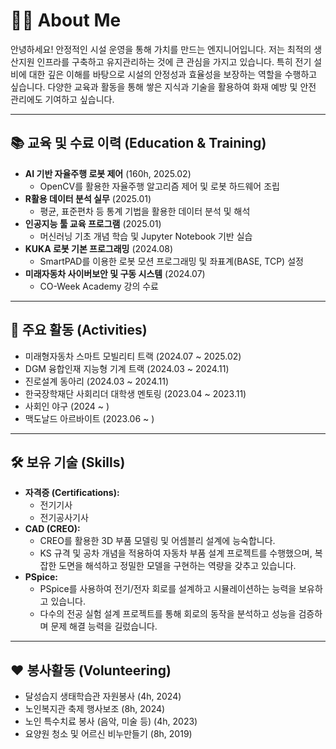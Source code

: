 # 🧑‍💻 About Me

안녕하세요! 안정적인 시설 운영을 통해 가치를 만드는 엔지니어입니다.
저는 최적의 생산지원 인프라를 구축하고 유지관리하는 것에 큰 관심을 가지고 있습니다. 특히 전기 설비에 대한 깊은 이해를 바탕으로 시설의 안정성과 효율성을 보장하는 역할을 수행하고 싶습니다. 다양한 교육과 활동을 통해 쌓은 지식과 기술을 활용하여 화재 예방 및 안전 관리에도 기여하고 싶습니다.

---

## 📚 교육 및 수료 이력 (Education & Training)

*   **AI 기반 자율주행 로봇 제어** (160h, 2025.02)
    *   OpenCV를 활용한 자율주행 알고리즘 제어 및 로봇 하드웨어 조립
*   **R활용 데이터 분석 실무** (2025.01)
    *   평균, 표준편차 등 통계 기법을 활용한 데이터 분석 및 해석
*   **인공지능 툴 교육 프로그램** (2025.01)
    *   머신러닝 기초 개념 학습 및 Jupyter Notebook 기반 실습
*   **KUKA 로봇 기본 프로그래밍** (2024.08)
    *   SmartPAD를 이용한 로봇 모션 프로그래밍 및 좌표계(BASE, TCP) 설정
*   **미래자동차 사이버보안 및 구동 시스템** (2024.07)
    *   CO-Week Academy 강의 수료

---

## 🚀 주요 활동 (Activities)

*   미래형자동차 스마트 모빌리티 트랙 (2024.07 ~ 2025.02)
*   DGM 융합인재 지능형 기계 트랙 (2024.03 ~ 2024.11)
*   진로설계 동아리 (2024.03 ~ 2024.11)
*   한국장학재단 사회리더 대학생 멘토링 (2023.04 ~ 2023.11)
*   사회인 야구 (2024 ~ )
*   맥도날드 아르바이트 (2023.06 ~ )

---

## 🛠️ 보유 기술 (Skills)

*   **자격증 (Certifications):**
    *   전기기사
    *   전기공사기사
*   **CAD (CREO):**
    *   CREO를 활용한 3D 부품 모델링 및 어셈블리 설계에 능숙합니다.
    *   KS 규격 및 공차 개념을 적용하여 자동차 부품 설계 프로젝트를 수행했으며, 복잡한 도면을 해석하고 정밀한 모델을 구현하는 역량을 갖추고 있습니다.
*   **PSpice:**
    *   PSpice를 사용하여 전기/전자 회로를 설계하고 시뮬레이션하는 능력을 보유하고 있습니다.
    *   다수의 전공 실험 설계 프로젝트를 통해 회로의 동작을 분석하고 성능을 검증하며 문제 해결 능력을 길렀습니다.

---

## ❤️ 봉사활동 (Volunteering)

*   달성습지 생태학습관 자원봉사 (4h, 2024)
*   노인복지관 축제 행사보조 (8h, 2024)
*   노인 특수치료 봉사 (음악, 미술 등) (4h, 2023)
*   요양원 청소 및 어르신 비누만들기 (8h, 2019) 
